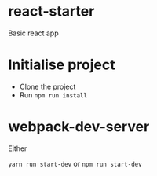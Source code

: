 # react-starter

Basic react app

# Initialise project

- Clone the project
- Run <code>npm run install</code>

# webpack-dev-server

Either

<code>yarn run start-dev</code> or
<code>npm run start-dev</code>
